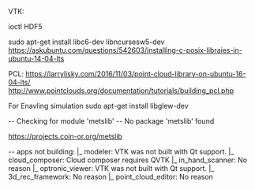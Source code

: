 VTK:

ioctl
HDF5

sudo apt-get install libc6-dev libncursesw5-dev
https://askubuntu.com/questions/542603/installing-c-posix-libraies-in-ubuntu-14-04-lts

PCL:
https://larrylisky.com/2016/11/03/point-cloud-library-on-ubuntu-16-04-lts/
http://www.pointclouds.org/documentation/tutorials/building_pcl.php

For Enavling simulation
sudo apt-get install libglew-dev

-- Checking for module 'metslib'
--   No package 'metslib' found

https://projects.coin-or.org/metslib

--   apps
       not building: 
       |_ modeler: VTK was not built with Qt support.
       |_ cloud_composer: Cloud composer requires QVTK
       |_ in_hand_scanner: No reason
       |_ optronic_viewer: VTK was not built with Qt support.
       |_ 3d_rec_framework: No reason
       |_ point_cloud_editor: No reason

